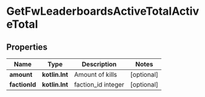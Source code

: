 
# GetFwLeaderboardsActiveTotalActiveTotal

## Properties
Name | Type | Description | Notes
------------ | ------------- | ------------- | -------------
**amount** | **kotlin.Int** | Amount of kills |  [optional]
**factionId** | **kotlin.Int** | faction_id integer |  [optional]



